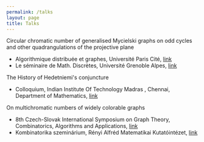 ```yaml
---
permalink: /talks
layout: page
title: Talks
---
```


Circular chromatic number of generalised Mycielski graphs on odd cycles and other quadrangulations of the projective plane
* Algorithmique distribuée et graphes, Université Paris Cité, [link](https://www.irif.fr/seminaires/adg/index)
* Le séminaire de Math. Discrètes, Université Grenoble Alpes, [link](https://oc.g-scop.grenoble-inp.fr/)

The History of Hedetniemi's conjuncture
* Colloquium, Indian Institute Of Technology Madras , Chennai, Department of Mathematics, [link](https://math.iitm.ac.in/event/view/405)

On multichromatic numbers of widely colorable graphs
* 8th Czech-Slovak International Symposium on Graph Theory, Combinatorics, Algorithms and Applications, [link](https://kam.mff.cuni.cz/conferences/csgt2022/program.html#about)
* Kombinatorika szeminárium, Rényi Alfréd Matematikai Kutatóintézet, [link](https://renyi.hu/hu/esemenyek-v1/gujgiczer-anna-on-multichromatic-numbers-of-widely-colorable-graphs)
